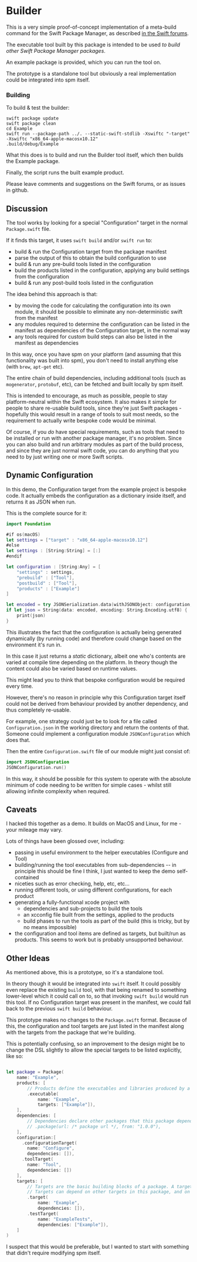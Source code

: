 # Builder

This is a very simple proof-of-concept implementation of a meta-build command for the Swift Package Manager, as described [in the Swift forums](https://forums.swift.org/t/spm-static-dependencies/10152/35?u=samdeane).

The executable tool built by this package is intended to be used _to build other Swift Package Manager packages_.

An example package is provided, which you can run the tool on.

The prototype is a standalone tool but obviously a real implementation could be integrated into spm itself.


### Building

To build & test the builder:

```
swift package update
swift package clean
cd Example
swift run --package-path ../. --static-swift-stdlib -Xswiftc "-target" -Xswiftc "x86_64-apple-macosx10.12"
.build/debug/Example
```

What this does is to build and run the Builder tool itself, which then builds the Example package.

Finally, the script runs the built example product.

Please leave comments and suggestions on the Swift forums, or as issues in github.

## Discussion

The tool works by looking for a special "Configuration" target in the normal `Package.swift` file.

If it finds this target, it uses `swift build` and/or `swift run` to:

- build & run the Configuration target from the package manifest
- parse the output of this to obtain the build configuration to use
- build & run any pre-build tools listed in the configuration
- build the products listed in the configuration, applying any build settings from the configuration
- build & run any post-build tools listed in the configuration

The idea behind this approach is that:

- by moving the code for calculating the configuration into its own module, it should be possible to eliminate any non-deterministic swift from the manifest
- any modules required to determine the configuration can be listed in the manifest as dependencies of the Configuration target, in the normal way
- any tools required for custom build steps can also be listed in the manifest as dependencies

In this way, once you have spm on your platform (and assuming that this functionality was built into spm), you don't need to install anything else (with `brew`, `apt-get` etc).

The entire chain of build dependencies, including additional tools (such as `mogenerator`, `protobuf`, etc), can be fetched and built locally by spm itself.

This is intended to encourage, as much as possible, people to stay platform-neutral within the Swift ecosystem. It also makes it simple for people to share re-usable build tools, since they're just Swift packages - hopefully this would result in a range of tools to suit most needs, so the requirement to actually write bespoke code would be minimal.

Of course, if you *do* have special requirements, such as tools that need to be installed or run with another package manager, it's no problem. Since you can also build and run arbitrary modules as part of the build process, and since they are just normal swift code, you can do anything that you need to by just writing one or more Swift scripts.

## Dynamic Configuration

In this demo, the Configuration target from the example project is bespoke code. It actually embeds the configuration as a dictionary inside itself, and returns it as JSON when run.

This is the complete source for it:

```swift
import Foundation

#if os(macOS)
let settings = ["target" : "x86_64-apple-macosx10.12"]
#else
let settings : [String:String] = [:]
#endif

let configuration : [String:Any] = [
    "settings" : settings,
    "prebuild" : ["Tool"],
    "postbuild" : ["Tool"],
    "products" : ["Example"]
]

let encoded = try JSONSerialization.data(withJSONObject: configuration, options: .prettyPrinted)
if let json = String(data: encoded, encoding: String.Encoding.utf8) {
    print(json)
}
```

This illustrates the fact that the configuration is actually being generated dynamically (by running code) and therefore could change based on the environment it's run in.

In this case it just returns a *static* dictionary, albeit one who's contents are varied at compile time depending on the platform. In theory though the content could also be varied based on runtime values.

This might lead you to think that bespoke configuration would be required every time.

However, there's no reason in principle why this Configuration target itself could not be derived from behaviour provided by another dependency, and thus completely re-usable.

For example, one strategy could just be to look for a file called `Configuration.json` in the working directory and return the contents of that. Someone could implement a configuration module `JSONConfiguration` which does that.

Then the entire `Configuration.swift` file of our module might just consist of:

```swift
import JSONConfiguration
JSONConfiguration.run()
```

In this way, it should be possible for this system to operate with the absolute minimum of code needing to be written for simple cases - whilst still allowing infinite complexity when required.


## Caveats

I hacked this together as a demo. It builds on MacOS and Linux, for me - your mileage may vary.

Lots of things have been glossed over, including:

- passing in useful environment to the helper executables (Configure and Tool)
- building/running the tool executables from sub-dependencies -- in principle this should be fine I think, I just wanted to keep the demo self-contained
- niceties such as error checking, help, etc, etc...
- running different tools, or using different configurations, for each product
- generating a fully-functional xcode project with
  - dependencies and sub-projects to build the tools
  - an xcconfig file built from the settings, applied to the products
  - build phases to run the tools as part of the build (this is tricky, but by no means impossible)
- the configuration and tool items are defined as targets, but built/run as products. This seems to work but is probably unsupported behaviour.

## Other Ideas

As mentioned above, this is a prototype, so it's a standalone tool.

In theory though it would be integrated into `swift` itself. It could possibly even replace the existing `build` tool, with that being renamed to something lower-level which it could call on to, so that invoking `swift build` would run this tool. If no Configuration target was present in the manifest, we could fall back to the previous `swift build` behaviour.

This prototype makes no changes to the `Package.swift` format. Because of this, the configuration and tool targets are just listed in the manifest along with the targets from the package that we're building.

This is potentially confusing, so an improvement to the design might be to change the DSL slightly to allow the special targets to be listed explicitly, like so:

```swift

let package = Package(
    name: "Example",
    products: [
        // Products define the executables and libraries produced by a package, and make them visible to other packages.
        .executable(
            name: "Example",
            targets: ["Example"]),
    ],
    dependencies: [
        // Dependencies declare other packages that this package depends on.
        // .package(url: /* package url */, from: "1.0.0"),
    ],
    configuration:[
      .configurationTarget(
        name: "Configure",
        dependencies: []),
      .toolTarget(
        name: "Tool",
        dependencies: [])
    ],
    targets: [
        // Targets are the basic building blocks of a package. A target can define a module or a test suite.
        // Targets can depend on other targets in this package, and on products in packages which this package depends on.
        .target(
            name: "Example",
            dependencies: []),
        .testTarget(
            name: "ExampleTests",
            dependencies: ["Example"]),
    ]
)
```

I suspect that this would be preferable, but I wanted to start with something that didn't require modifying spm itself.
